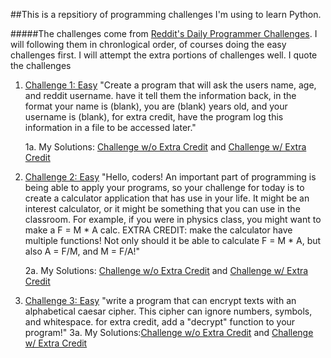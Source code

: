 ##This is a repsitiory of programming challenges I'm using to learn Python. 

#####The challenges come from [Reddit's Daily Programmer Challenges](https://www.reddit.com/r/dailyprogrammer/wiki/challenges). I will following them in chronlogical order, of courses doing the easy challenges first. I will attempt the extra portions of challenges well. I quote the challenges

1. [Challenge 1: Easy](https://www.reddit.com/r/dailyprogrammer/comments/pih8x/easy_challenge_1/) "Create a program that will ask the users name, age, and reddit username. have it tell them the information back, in the format your name is (blank), you are (blank) years old, and your username is (blank), for extra credit, have the program log this information in a file to be accessed later."

   1a. My Solutions: [Challenge w/o Extra Credit](https://github.com/kyle-clayson/LearningPython/blob/master/Challenges/One/oneEasy.py) and [Challenge w/ Extra Credit](https://github.com/kyle-clayson/LearningPython/blob/master/Challenges/One/oneEasyChall.py)

2. [Challenge 2: Easy](https://www.reddit.com/r/dailyprogrammer/comments/pjbj8/easy_challenge_2/) "Hello, coders! An important part of programming is being able to apply your programs, so your challenge for today is to create a calculator application that has use in your life. It might be an interest calculator, or it might be something that you can use in the classroom. For example, if you were in physics class, you might want to make a F = M * A calc. EXTRA CREDIT: make the calculator have multiple functions! Not only should it be able to calculate F = M * A, but also A = F/M, and M = F/A!"

   2a. My Solutions: [Challenge w/o Extra Credit](https://github.com/kyle-clayson/LearningPython/blob/master/Challenges/Two/twoEasy.py) and [Challenge w/ Extra Credit](https://github.com/kyle-clayson/LearningPython/blob/master/Challenges/Two/twoEasyExtra.py) 

3. [Challenge 3: Easy](https://www.reddit.com/r/dailyprogrammer/comments/pkw2m/2112012_challenge_3_easy/) "write a program that can encrypt texts with an alphabetical caesar cipher. This cipher can ignore numbers, symbols, and whitespace. for extra credit, add a "decrypt" function to your program!" 
    3a. My Solutions:[Challenge w/o Extra Credit](https://github.com/kyle-clayson/LearningPython/blob/master/Challenges/Three/threeEasy.py) and [Challenge w/ Extra Credit](https://github.com/kyle-clayson/LearningPython/blob/master/Challenges/Three/threeEasyExtra.py) 
